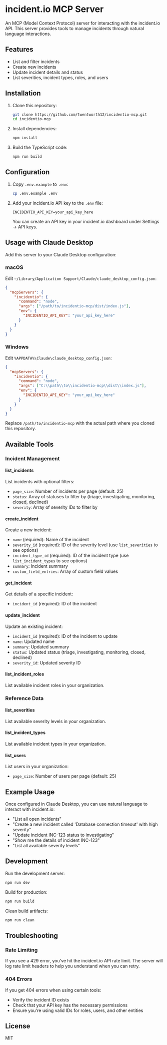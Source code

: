 # incident.io MCP Server

An MCP (Model Context Protocol) server for interacting with the incident.io API. This server provides tools to manage incidents through natural language interactions.

## Features

- List and filter incidents
- Create new incidents
- Update incident details and status
- List severities, incident types, roles, and users

## Installation

1. Clone this repository:
   ```bash
   git clone https://github.com/twentworth12/incidentio-mcp.git
   cd incidentio-mcp
   ```

2. Install dependencies:
   ```bash
   npm install
   ```

3. Build the TypeScript code:
   ```bash
   npm run build
   ```

## Configuration

1. Copy `.env.example` to `.env`:
   ```bash
   cp .env.example .env
   ```

2. Add your incident.io API key to the `.env` file:
   ```
   INCIDENTIO_API_KEY=your_api_key_here
   ```

   You can create an API key in your incident.io dashboard under Settings → API keys.

## Usage with Claude Desktop

Add this server to your Claude Desktop configuration:

### macOS
Edit `~/Library/Application Support/Claude/claude_desktop_config.json`:

```json
{
  "mcpServers": {
    "incidentio": {
      "command": "node",
      "args": ["/path/to/incidentio-mcp/dist/index.js"],
      "env": {
        "INCIDENTIO_API_KEY": "your_api_key_here"
      }
    }
  }
}
```

### Windows
Edit `%APPDATA%\Claude\claude_desktop_config.json`:

```json
{
  "mcpServers": {
    "incidentio": {
      "command": "node",
      "args": ["C:\\path\\to\\incidentio-mcp\\dist\\index.js"],
      "env": {
        "INCIDENTIO_API_KEY": "your_api_key_here"
      }
    }
  }
}
```

Replace `/path/to/incidentio-mcp` with the actual path where you cloned this repository.

## Available Tools

### Incident Management

#### list_incidents
List incidents with optional filters:
- `page_size`: Number of incidents per page (default: 25)
- `status`: Array of statuses to filter by (triage, investigating, monitoring, closed, declined)
- `severity`: Array of severity IDs to filter by

#### create_incident
Create a new incident:
- `name` (required): Name of the incident
- `severity_id` (required): ID of the severity level (use `list_severities` to see options)
- `incident_type_id` (required): ID of the incident type (use `list_incident_types` to see options)
- `summary`: Incident summary
- `custom_field_entries`: Array of custom field values

#### get_incident
Get details of a specific incident:
- `incident_id` (required): ID of the incident

#### update_incident
Update an existing incident:
- `incident_id` (required): ID of the incident to update
- `name`: Updated name
- `summary`: Updated summary
- `status`: Updated status (triage, investigating, monitoring, closed, declined)
- `severity_id`: Updated severity ID

#### list_incident_roles
List available incident roles in your organization.

### Reference Data

#### list_severities
List available severity levels in your organization.

#### list_incident_types
List available incident types in your organization.

#### list_users
List users in your organization:
- `page_size`: Number of users per page (default: 25)

## Example Usage

Once configured in Claude Desktop, you can use natural language to interact with incident.io:

- "List all open incidents"
- "Create a new incident called 'Database connection timeout' with high severity"
- "Update incident INC-123 status to investigating"
- "Show me the details of incident INC-123"
- "List all available severity levels"

## Development

Run the development server:
```bash
npm run dev
```

Build for production:
```bash
npm run build
```

Clean build artifacts:
```bash
npm run clean
```

## Troubleshooting

### Rate Limiting
If you see a 429 error, you've hit the incident.io API rate limit. The server will log rate limit headers to help you understand when you can retry.

### 404 Errors
If you get 404 errors when using certain tools:
- Verify the incident ID exists
- Check that your API key has the necessary permissions
- Ensure you're using valid IDs for roles, users, and other entities

## License

MIT